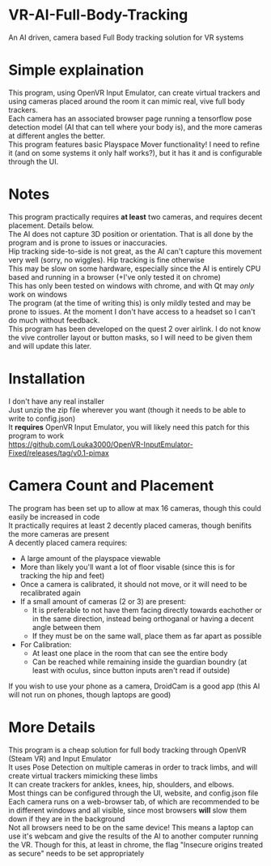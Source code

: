 # VR-AI-Full-Body-Tracking
An AI driven, camera based Full Body tracking solution for VR systems

# Simple explaination
This program, using OpenVR Input Emulator, can create virtual trackers and using cameras placed around the room it can mimic real, vive full body trackers.<br>
Each camera has an associated browser page running a tensorflow pose detection model (AI that can tell where your body is), and the more cameras at different angles the better.<br>
This program features basic Playspace Mover functionality! I need to refine it (and on some systems it only half works?), but it has it and is configurable through the UI.

# Notes
This program practically requires **at least** two cameras, and requires decent placement. Details below.<br>
The AI does not capture 3D position or orientation. That is all done by the program and is prone to issues or inaccuracies.<br>
  Hip tracking side-to-side is not great, as the AI can't capture this movement very well (sorry, no wiggles). Hip tracking is fine otherwise<br>
This may be slow on some hardware, especially since the AI is entirely CPU based and running in a browser (+I've only tested it on chrome)<br>
This has only been tested on windows with chrome, and with Qt may _only_ work on windows<br>
The program (at the time of writing this) is only mildly tested and may be prone to issues. At the moment I don't have access to a headset so I can't do much without feedback.<br>
This program has been developed on the quest 2 over airlink. I do not know the vive controller layout or button masks, so I will need to be given them and will update this later.

# Installation
I don't have any real installer<br>
Just unzip the zip file wherever you want (though it needs to be able to write to config.json)<br>
It **requires** OpenVR Input Emulator, you will likely need this patch for this program to work <br>
https://github.com/Louka3000/OpenVR-InputEmulator-Fixed/releases/tag/v0.1-pimax

# Camera Count and Placement
The program has been set up to allow at max 16 cameras, though this could easily be increased in code<br>
It practically requires at least 2 decently placed cameras, though benifits the more cameras are present<br>
A decently placed camera requires:<br>
 -  A large amount of the playspace viewable<br>
 -  More than likely you'll want a lot of floor visable (since this is for tracking the hip and feet)<br>
 -  Once a camera is calibrated, it should not move, or it will need to be recalibrated again<br>
 -  If a small amount of cameras (2 or 3) are present:<br>
     -  It is preferable to not have them facing directly towards eachother or in the same direction, instead being orthoganal or having a decent angle between them<br>
     -  If they must be on the same wall, place them as far apart as possible<br>
 -  For Calibration:<br>
     -  At least one place in the room that can see the entire body<br>
     -  Can be reached while remaining inside the guardian boundry (at least with oculus, since button inputs aren't read if outside)

If you wish to use your phone as a camera, DroidCam is a good app (this AI will not run on phones, though laptops are good)

# More Details
This program is a cheap solution for full body tracking through OpenVR (Steam VR) and Input Emulator<br>
It uses Pose Detection on multiple cameras in order to track limbs, and will create virtual trackers mimicking these limbs<br>
It can create trackers for ankles, knees, hip, shoulders, and elbows.<br>
Most things can be configured through the UI, website, and config.json file<br>
Each camera runs on a web-browser tab, of which are recommended to be in different windows and all visible, since most browsers **will** slow them down if they are in the background<br>
Not all browsers need to be on the same device! This means a laptop can use it's webcam and give the results of the AI to another computer running the VR. Though for this, at least in chrome, the flag "Insecure origins treated as secure" needs to be set appropriately<br>
